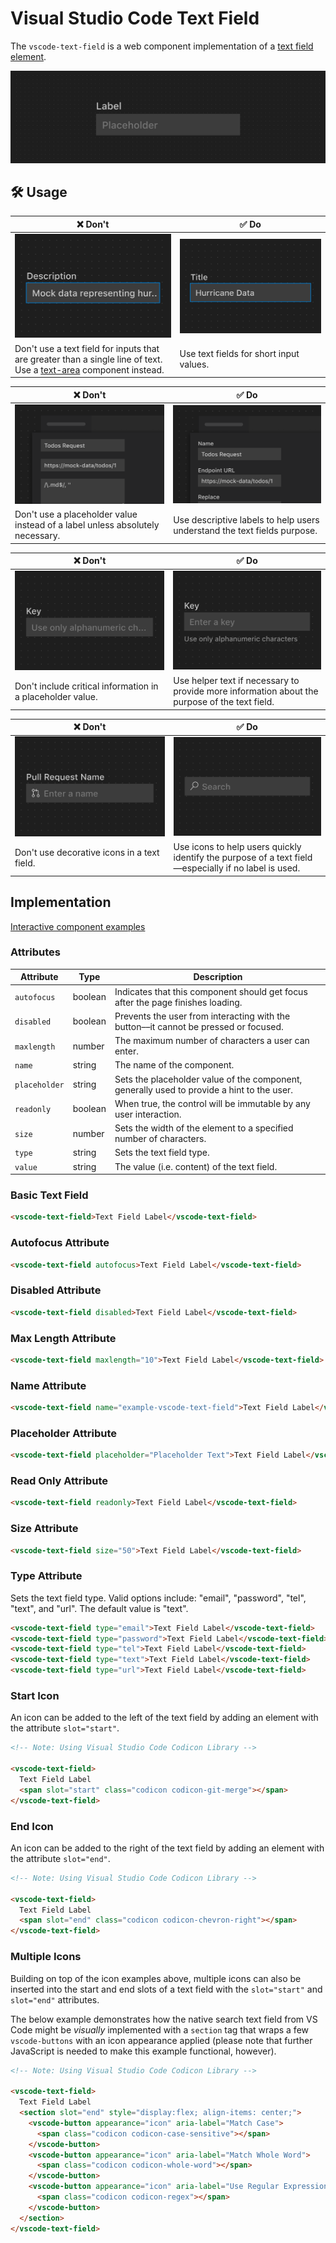 # Visual Studio Code Text Field

The `vscode-text-field` is a web component implementation of a [text field element](https://developer.mozilla.org/en-US/docs/Web/HTML/Element/Input/text).

![Text field hero](/docs/assets/images/text-field-hero.png)

## 🛠️ Usage

| ❌ Don't                                                                                                                                    | ✅ Do                                                                     |
| ------------------------------------------------------------------------------------------------------------------------------------------- | ------------------------------------------------------------------------- |
| ![Text field with overflowing text](/docs/assets/images/text-field-dont-1.png)                                                              | ![Text field with a short value](/docs/assets/images/text-field-do-1.png) |
| Don't use a text field for inputs that are greater than a single line of text. Use a [text-area](../text-area/README.md) component instead. | Use text fields for short input values.                                   |

| ❌ Don't                                                                        | ✅ Do                                                                           |
| ------------------------------------------------------------------------------- | ------------------------------------------------------------------------------- |
| ![Text field without a formal label](/docs/assets/images/text-field-dont-2.png) | ![Text label with a descriptive label](/docs/assets/images/text-field-do-2.png) |
| Don't use a placeholder value instead of a label unless absolutely necessary.   | Use descriptive labels to help users understand the text fields purpose.        |

| ❌ Don't                                                                                                   | ✅ Do                                                                                         |
| ---------------------------------------------------------------------------------------------------------- | --------------------------------------------------------------------------------------------- |
| ![Text field with important information as a placeholder value](/docs/assets/images/text-field-dont-3.png) | ![Text field with helper text below](/docs/assets/images/text-field-do-3.png)                 |
| Don't include critical information in a placeholder value.                                                 | Use helper text if necessary to provide more information about the purpose of the text field. |

| ❌ Don't                                                                                     | ✅ Do                                                                                                      |
| -------------------------------------------------------------------------------------------- | ---------------------------------------------------------------------------------------------------------- |
| ![Text field with an icon providing little value](/docs/assets/images/text-field-dont-4.png) | ![Text field with a search icon](/docs/assets/images/text-field-do-4.png)                                  |
| Don't use decorative icons in a text field.                                                  | Use icons to help users quickly identify the purpose of a text field&mdash;especially if no label is used. |

## Implementation

[Interactive component examples](https://codesandbox.io/s/text-field-sample-7ejw3c?file=/index.html)

### Attributes

| Attribute     | Type    | Description                                                                                |
| ------------- | ------- | ------------------------------------------------------------------------------------------ |
| `autofocus`   | boolean | Indicates that this component should get focus after the page finishes loading.            |
| `disabled`    | boolean | Prevents the user from interacting with the button––it cannot be pressed or focused.       |
| `maxlength`   | number  | The maximum number of characters a user can enter.                                         |
| `name`        | string  | The name of the component.                                                                 |
| `placeholder` | string  | Sets the placeholder value of the component, generally used to provide a hint to the user. |
| `readonly`    | boolean | When true, the control will be immutable by any user interaction.                          |
| `size`        | number  | Sets the width of the element to a specified number of characters.                         |
| `type`        | string  | Sets the text field type.                                                                  |
| `value`       | string  | The value (i.e. content) of the text field.                                                |

### Basic Text Field

```html
<vscode-text-field>Text Field Label</vscode-text-field>
```

### Autofocus Attribute

```html
<vscode-text-field autofocus>Text Field Label</vscode-text-field>
```

### Disabled Attribute

```html
<vscode-text-field disabled>Text Field Label</vscode-text-field>
```

### Max Length Attribute

```html
<vscode-text-field maxlength="10">Text Field Label</vscode-text-field>
```

### Name Attribute

```html
<vscode-text-field name="example-vscode-text-field">Text Field Label</vscode-text-field>
```

### Placeholder Attribute

```html
<vscode-text-field placeholder="Placeholder Text">Text Field Label</vscode-text-field>
```

### Read Only Attribute

```html
<vscode-text-field readonly>Text Field Label</vscode-text-field>
```

### Size Attribute

```html
<vscode-text-field size="50">Text Field Label</vscode-text-field>
```

### Type Attribute

Sets the text field type. Valid options include: "email", "password", "tel", "text", and "url". The default value is "text".

```html
<vscode-text-field type="email">Text Field Label</vscode-text-field>
<vscode-text-field type="password">Text Field Label</vscode-text-field>
<vscode-text-field type="tel">Text Field Label</vscode-text-field>
<vscode-text-field type="text">Text Field Label</vscode-text-field>
<vscode-text-field type="url">Text Field Label</vscode-text-field>
```

### Start Icon

An icon can be added to the left of the text field by adding an element with the attribute `slot="start"`.

```html
<!-- Note: Using Visual Studio Code Codicon Library -->

<vscode-text-field>
  Text Field Label
  <span slot="start" class="codicon codicon-git-merge"></span>
</vscode-text-field>
```

### End Icon

An icon can be added to the right of the text field by adding an element with the attribute `slot="end"`.

```html
<!-- Note: Using Visual Studio Code Codicon Library -->

<vscode-text-field>
  Text Field Label
  <span slot="end" class="codicon codicon-chevron-right"></span>
</vscode-text-field>
```

### Multiple Icons

Building on top of the icon examples above, multiple icons can also be inserted into the start and end slots of a text field with the `slot="start"` and `slot="end"` attributes.

The below example demonstrates how the native search text field from VS Code might be _visually_ implemented with a `section` tag that wraps a few `vscode-buttons` with an icon appearance applied (please note that further JavaScript is needed to make this example functional, however).

```html
<!-- Note: Using Visual Studio Code Codicon Library -->

<vscode-text-field>
  Text Field Label
  <section slot="end" style="display:flex; align-items: center;">
    <vscode-button appearance="icon" aria-label="Match Case">
      <span class="codicon codicon-case-sensitive"></span>
    </vscode-button>
    <vscode-button appearance="icon" aria-label="Match Whole Word">
      <span class="codicon codicon-whole-word"></span>
    </vscode-button>
    <vscode-button appearance="icon" aria-label="Use Regular Expression">
      <span class="codicon codicon-regex"></span>
    </vscode-button>
  </section>
</vscode-text-field>
```
